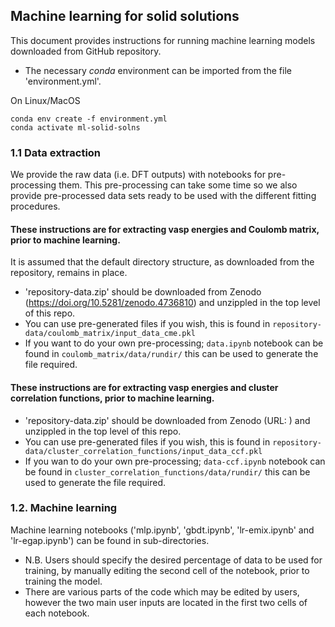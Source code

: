 ## Machine learning for solid solutions

This document provides instructions for running machine learning models downloaded from GitHub repository. 

* The necessary _conda_ environment can be imported from the file 'environment.yml'.

On Linux/MacOS
```
conda env create -f environment.yml
conda activate ml-solid-solns
```

### 1.1 Data extraction

We provide the raw data (i.e. DFT outputs) with notebooks for pre-processing them. This pre-processing can take some time so we also provide pre-processed data sets ready to be used with the different fitting procedures.

#### These instructions are for extracting vasp energies and Coulomb matrix, prior to machine learning. 

It is assumed that the default directory structure, as downloaded from the repository, remains in place. 

* 'repository-data.zip' should be downloaded from Zenodo (https://doi.org/10.5281/zenodo.4736810) and unzippled in the top level of this repo.
* You can use pre-generated files if you wish, this is found in `repository-data/coulomb_matrix/input_data_cme.pkl`
* If you want to do your own pre-processing;  `data.ipynb` notebook can be found in `coulomb_matrix/data/rundir/` this can be used to generate the file required. 

#### These instructions are for extracting vasp energies and cluster correlation functions, prior to machine learning. 

* 'repository-data.zip' should be downloaded from Zenodo (URL: ) and unzippled in the top level of this repo.
* You can use pre-generated files if you wish, this is found in `repository-data/cluster_correlation_functions/input_data_ccf.pkl`
* If you wan to do your own pre-processing;  `data-ccf.ipynb` notebook can be found in `cluster_correlation_functions/data/rundir/` this can be used to generate the file required. 

### 1.2. Machine learning
Machine learning notebooks ('mlp.ipynb', 'gbdt.ipynb', 'lr-emix.ipynb' and 'lr-egap.ipynb') can be found in sub-directories.

* N.B. Users should specify the desired percentage of data to be used for training, by manually editing the second cell of the notebook, 
  prior to training the model. 
* There are various parts of the code which may be edited by users, however the two main user inputs are located in the first two cells
  of each notebook. 
